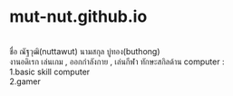 # mut-nut.github.io
<br/>
ชื่อ ณัฐวุฒิ(nuttawut) นามสกุล บู่ทอง(buthong) <br/>
งานอดิเรก เล่นเกม , ออกกำลังกาย , เล่นกีฬา 
ทักษะสกิลด้าน computer : <br/>
1.basic skill computer <br/>
2.gamer 

 

